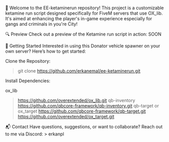🌟 Welcome to the EE-ketaminerun repository! This project is a customizable ketamine run script designed specifically for FiveM servers that use OX_lib. It's aimed at enhancing the player's in-game experience especially for gangs and criminals in you're City!

🔍 Preview Check out a preview of the Ketamine run script in action: SOON

🚀 Getting Started Interested in using this Donator vehicle spawner on your own server? Here’s how to get started:

Clone the Repository:

> git clone https://github.com/erkanemal/ee-ketaminerun.git

Install Dependencies:

ox_lib
> https://github.com/overextended/ox_lib.git
qb-inventory
> https://github.com/qbcore-framework/qb-inventory.git
qb-target or ox_target
> https://github.com/qbcore-framework/qb-target.git
> https://github.com/overextended/ox_target.git

📬 Contact Have questions, suggestions, or want to collaborate? Reach out to me via 
Discord: > erkanpl
